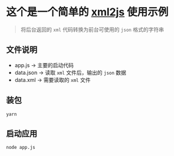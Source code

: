 # 这个是一个简单的 [xml2js](https://www.npmjs.com/package/xml2js)  使用示例
>将后台返回的 `xml` 代码转换为前台可使用的 `json` 格式的字符串
## 文件说明
- app.js  ->  主要的启动代码      
- data.json ->  读取 `xml` 文件后，输出的 `json` 数据
- data.xml  ->  需要读取的 `xml` 文件

## 装包
```
yarn
```
## 启动应用
```
node app.js
```